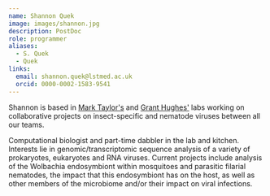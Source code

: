 ```yaml
---
name: Shannon Quek
image: images/shannon.jpg
description: PostDoc
role: programmer
aliases:
  - S. Quek
  - Quek
links:
  email: shannon.quek@lstmed.ac.uk
  orcid: 0000-0002-1583-9541
---
```


Shannon is based in [Mark Taylor's](https://www.lstmed.ac.uk/about/people/professor-mark-taylor) and [Grant Hughes'](https://www.lstmed.ac.uk/about/people/dr-grant-hughes) labs working on collaborative projects on insect-specific and nematode viruses between all our teams.

Computational biologist and part-time dabbler in the lab and kitchen. 
Interests lie in genomic/transcriptomic sequence analysis of a variety of prokaryotes, eukaryotes and RNA viruses. 
Current projects include analysis of the Wolbachia endosymbiont within mosquitoes and parasitic filarial nematodes, the impact that this endosymbiont has on the host, as well as other members of the microbiome and/or their impact on viral infections.
